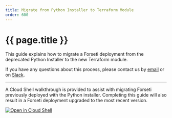 ```yaml
---
title: Migrate from Python Installer to Terraform Module
order: 600
---
```


# {{ page.title }}

This guide explains how to migrate a Forseti deployment from the
deprecated Python Installer to the new Terraform module.

If you have any
questions about this process, please contact us by
[email](mailto:discuss@forsetisecurity.org) or on
[Slack](https://join.slack.com/t/forsetisecurity/shared_invite/zt-ge5ocs1h-aAiz44vJ3FS5A~qBp_lj3g).

---

A Cloud Shell walkthrough is provided to assist with migrating Forseti previously deployed with the Python installer.  Completing this guide will also result in a Forseti deployment upgraded to the most recent version.


[![Open in Cloud Shell](https://gstatic.com/cloudssh/images/open-btn.svg)](https://console.cloud.google.com/cloudshell/open?cloudshell_git_repo=https%3A%2F%2Fgithub.com%2Fforseti-security%2Fterraform-google-forseti.git&cloudshell_git_branch=modulerelease522&cloudshell_working_dir=examples/migrate_forseti&cloudshell_image=gcr.io%2Fgraphite-cloud-shell-images%2Fterraform%3Alatest&cloudshell_tutorial=.%2Ftutorial.md)
